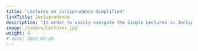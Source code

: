 ```yaml
---
title: "Lectures on Jurisprudence Simplified"
linkTitle: Jurisprudence
description: "In order to easily navigate the Simple Lectures on Jurisprudence by Adam Smith, we've simplified it according to Bullet Style Writing"
image: /covers/lectures.jpg
weight: 4
# date: 2022-09-26
---
```

